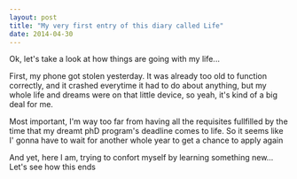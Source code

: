 ```yaml
---
layout: post
title: "My very first entry of this diary called Life"
date: 2014-04-30
---
```


<p> Ok, let's take a look at how things are going with my life...

<p> First, my phone got stolen yesterday. It was already too old to function correctly, and it crashed everytime it had to do about anything, but my whole life and dreams were on that little device, so yeah, it's kind of a big deal for me. </p>

<p> Most important, I'm way too far from having all the requisites fullfilled by the time that my dreamt phD program's deadline comes to life. So it seems like I' gonna have to wait for another whole year to get a chance to apply again </p>

<p> And yet, here I am, trying to confort myself by learning something new... Let's see how this ends </p>

